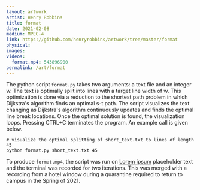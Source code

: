 ```yaml
---
layout: artwork
artist: Henry Robbins
title: format
date: 2021-02-08
medium: MPEG-4
link: https://github.com/henryrobbins/artwork/tree/master/format
physical:
images:
videos:
  format.mp4: 543896900
permalink: /art/format
---
```

The python script `format.py` takes two arguments: a text file and an integer
w. The text is optimally split into lines with a target line width of w. This
optimization is done via a reduction to the shortest path problem in which
Dijkstra's algorithm finds an optimal s-t path. The script visualizes the text
changing as Dijkstra's algorithm continuously updates and finds the optimal
line break locations. Once the optimal solution is found, the visualization
loops. Pressing CTRL+C terminates the program. An example call is given below.

```
# visualize the optimal splitting of short_text.txt to lines of length 45
python format.py short_text.txt 45
```

To produce `format.mp4`, the script was run on [Lorem
ipsum](https://en.wikipedia.org/wiki/Lorem_ipsum) placeholder text and the
terminal was recorded for two iterations. This was merged with a recording from
a hotel window during a quarantine required to return to campus in the Spring
of 2021.